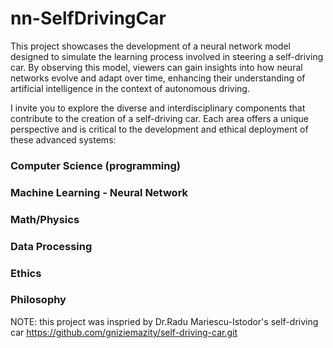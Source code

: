# nn-SelfDrivingCar
This project showcases the development of a neural network model designed to simulate the learning process involved in steering a self-driving car. By observing this model, viewers can gain insights into how neural networks evolve and adapt over time, enhancing their understanding of artificial intelligence in the context of autonomous driving. 

I invite you to explore the diverse and interdisciplinary components that contribute to the creation of a self-driving car. Each area offers a unique perspective and is critical to the development and ethical deployment of these advanced systems:
 
### Computer Science (programming)

### Machine Learning - Neural Network

### Math/Physics

### Data Processing

### Ethics

### Philosophy

NOTE: this project was inspried by Dr.Radu Mariescu-Istodor's self-driving car https://github.com/gniziemazity/self-driving-car.git
